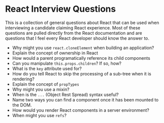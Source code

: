 # React Interview Questions

This is a collection of general questions about React that can be used when interviewing a candidate claiming React experience. Most of these questions are pulled directly from the React documentation and are questions that I feel every React developer should know the answer to. 

- Why might you use `react.cloneElement` when building an application?
- Explain the concept of ownership in React
- How would a parent programatically reference its child components
- Can you manipulate `this.props.children`? If so, how? 
- What is the `key` attribute used for?
- How do you tell React to skip the processing of a sub-tree when it is rendering? 
- Explain the concept of `propTypes`
- Why might you use a mixin? 
- When is the `...` (Object Rest Spread) syntax useful?
- Name two ways you can find a component once it has been mounted to the DOM.
- How would you render React components in a server environment? 
- When might you use `refs`?

